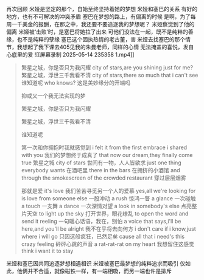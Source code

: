 再次回顾
米娅是坚定的那个，自始至终坚持着她的梦想
米娅和塞巴的关系
有好的地方，也有不可解决的冲突矛盾
塞巴在梦想的路上，有偏离的时候
是啊，为了每周一千美金的报酬，在那之中，我还要不要追逐我的梦想呢？
米娅察觉到了他的偏离
米娅被‘击败’时，是塞巴将她拉了出来
可他们没法在一起，既不是纯粹的善缘，也不是纯粹的孽缘
塞巴这个固执热情的老古董，害
米娅去找塞巴的那个情节，我想起了我下课去405见我的朱曼老师，同样的心情
无法掩盖的喜悦，发自心底里的爱
![[屏幕录制 2025-05-14 235358 1.mp4]]
> 繁星之城，你是否只为我闪耀
> city of stars,are you shining just for me?
> 繁星之城，浮世三千我看不清
> city of stars,there so much that i can't see
> 谁知道呢
> who knows?
> 这是美妙缘分的开端吗
> 
> 抑或又一个我无法实现的梦
> 
> 
> 繁星之城，你是否只为我闪耀
> 
> 繁星之城，浮世三千我看不清
> 
> 谁知道呢
> 
> 第一次和你拥抱时我就感觉到
> i felt it from the  first embrace i shared with you
> 我们的梦想终于成真了
> that now our dream,they finally come true
> 繁星之城
> city of stars
> 世间有一物，人人皆欲求
> just one thing everybody wants
> 在酒吧里
> there in the bars
> 在拥挤的小酒馆
> and through the smokescreen of the crowded restaurant
> 穿过层层烟雾
> 
> 那就是爱
> it's love
> 我们苦苦寻觅另一个人的爱慕
> yes,all we're looking for is love from someone else
> 一股冲动
> a rush
> 惊鸿一瞥
> a glance
> 一次碰触
> a touch
> 一支舞
> a dance
> 一次深情对望
> a look in somebody's else
> 点亮整片天空
> to light up the sky
> 打开世界，眼花缭乱
> to open the word and send it reeling
> 一句暖心话语，我在，别怕
> a voice that says,i'll be here,and you'll be alright
> 我不在乎将去向何方
> i don't care if i know,just where i will go
> 只因这般疯狂，已然足矣
> cause all that i need's this crazy feeling
> 砰砰心跳的声音
> a rat-rat-rat on my heart
> 我想留住这感觉
> think i want it to stay

米娅和塞巴因共同追逐梦想相遇相识
米娅被塞巴最梦想的纯粹追求而吸引
仅如此，他俩并不合适，就像磁铁一样，有一端相吸，而另一端也许是排斥




